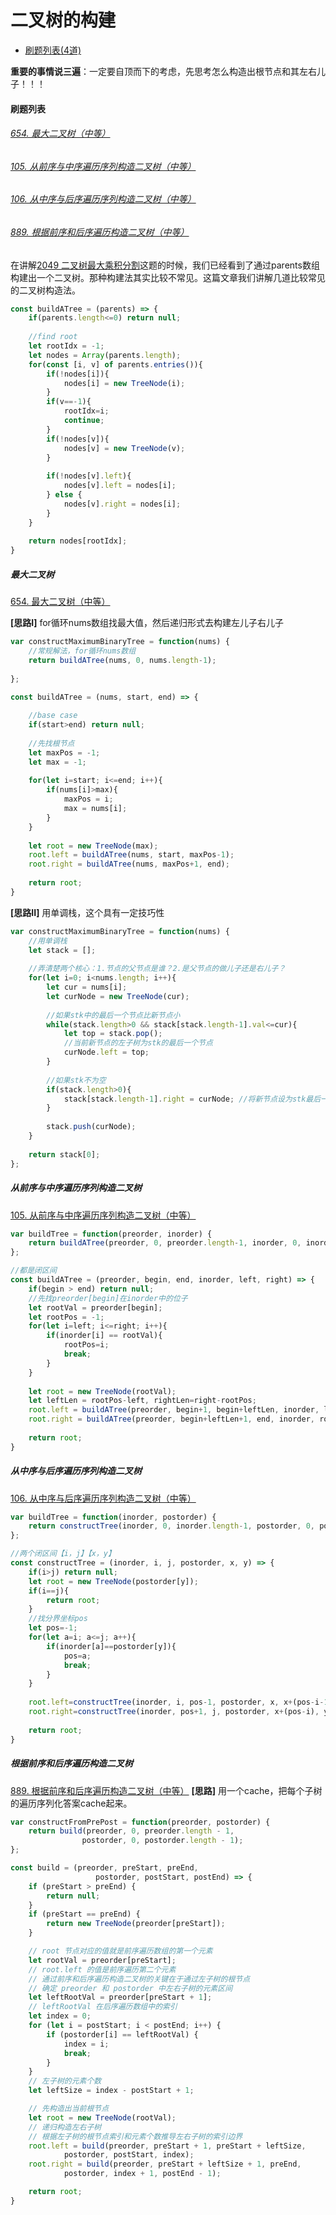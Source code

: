 # 二叉树的构建
- [刷题列表(4道)](#刷题列表)

**重要的事情说三遍**：一定要自顶而下的考虑，先思考怎么构造出根节点和其左右儿子！！！

#### **刷题列表**
###### [654. 最大二叉树（中等）](#最大二叉树)
###### [105. 从前序与中序遍历序列构造二叉树（中等）](#从前序与中序遍历序列构造二叉树)
###### [106. 从中序与后序遍历序列构造二叉树（中等）](#从中序与后序遍历序列构造二叉树)
###### [889. 根据前序和后序遍历构造二叉树（中等）](#根据前序和后序遍历构造二叉树)


在讲解[2049 二叉树最大乘积分割](./coding/tree/postorder?id=二叉树最大乘积分割)这题的时候，我们已经看到了通过parents数组构建出一个二叉树。那种构建法其实比较不常见。这篇文章我们讲解几道比较常见的二叉树构造法。
```js
const buildATree = (parents) => {
    if(parents.length<=0) return null;
    
    //find root
    let rootIdx = -1;
    let nodes = Array(parents.length);
    for(const [i, v] of parents.entries()){
        if(!nodes[i]){
            nodes[i] = new TreeNode(i);
        }
        if(v==-1){
            rootIdx=i;
            continue;
        }
        if(!nodes[v]){
            nodes[v] = new TreeNode(v);
        }
        
        if(!nodes[v].left){
            nodes[v].left = nodes[i];
        } else {
            nodes[v].right = nodes[i];
        }
    }
    
    return nodes[rootIdx];
}
```

##### 最大二叉树
[654. 最大二叉树（中等）](https://leetcode.com/problems/maximum-depth-of-binary-tree/)

**[思路I]** for循环nums数组找最大值，然后递归形式去构建左儿子右儿子
```js
var constructMaximumBinaryTree = function(nums) {
    //常规解法，for循环nums数组
    return buildATree(nums, 0, nums.length-1);
    
};

const buildATree = (nums, start, end) => {
    
    //base case
    if(start>end) return null;
    
    //先找根节点
    let maxPos = -1;
    let max = -1;
    
    for(let i=start; i<=end; i++){
        if(nums[i]>max){
            maxPos = i;
            max = nums[i];
        }
    }
    
    let root = new TreeNode(max);
    root.left = buildATree(nums, start, maxPos-1);
    root.right = buildATree(nums, maxPos+1, end);
    
    return root;
}
```
**[思路II]** 用单调栈，这个具有一定技巧性
```js
var constructMaximumBinaryTree = function(nums) {
    //用单调栈
    let stack = [];
    
    //弄清楚两个核心：1.节点的父节点是谁？2.是父节点的做儿子还是右儿子？
    for(let i=0; i<nums.length; i++){
        let cur = nums[i];
        let curNode = new TreeNode(cur);
        
        //如果stk中的最后一个节点比新节点小
        while(stack.length>0 && stack[stack.length-1].val<=cur){
            let top = stack.pop();
            //当前新节点的左子树为stk的最后一个节点
            curNode.left = top;
        }
        
        //如果stk不为空
        if(stack.length>0){
            stack[stack.length-1].right = curNode; //将新节点设为stk最后一个节点的右子树
        }	
        
        stack.push(curNode);
    }
    
    return stack[0];
};

```

##### 从前序与中序遍历序列构造二叉树
[105. 从前序与中序遍历序列构造二叉树（中等）](https://leetcode.com/problems/construct-binary-tree-from-preorder-and-inorder-traversal/) 
```js
var buildTree = function(preorder, inorder) {
    return buildATree(preorder, 0, preorder.length-1, inorder, 0, inorder.length-1);
};

//都是闭区间
const buildATree = (preorder, begin, end, inorder, left, right) => {
    if(begin > end) return null;
    //先找preorder[begin]在inorder中的位子
    let rootVal = preorder[begin];
    let rootPos = -1;
    for(let i=left; i<=right; i++){
        if(inorder[i] == rootVal){
            rootPos=i;
            break;
        }
    }
    
    let root = new TreeNode(rootVal);
    let leftLen = rootPos-left, rightLen=right-rootPos;
    root.left = buildATree(preorder, begin+1, begin+leftLen, inorder, left, rootPos-1);
    root.right = buildATree(preorder, begin+leftLen+1, end, inorder, rootPos+1, right);
    
    return root;
}
```
##### 从中序与后序遍历序列构造二叉树
[106. 从中序与后序遍历序列构造二叉树（中等）](https://leetcode.com/problems/construct-binary-tree-from-inorder-and-postorder-traversal/) 
```js
var buildTree = function(inorder, postorder) {
    return constructTree(inorder, 0, inorder.length-1, postorder, 0, postorder.length-1); 
};

//两个闭区间【i，j】【x，y】
const constructTree = (inorder, i, j, postorder, x, y) => {
    if(i>j) return null;
    let root = new TreeNode(postorder[y]);
    if(i==j){
        return root;
    }
    //找分界坐标pos
    let pos=-1;
    for(let a=i; a<=j; a++){
        if(inorder[a]==postorder[y]){
            pos=a;
            break;
        }
    }
    
    root.left=constructTree(inorder, i, pos-1, postorder, x, x+(pos-i-1));
    root.right=constructTree(inorder, pos+1, j, postorder, x+(pos-i), y-1);
    
    return root;
}
```
##### 根据前序和后序遍历构造二叉树
[889. 根据前序和后序遍历构造二叉树（中等）](https://leetcode.com/problems/find-duplicate-subtrees/) **[思路]** 用一个cache，把每个子树的遍历序列化答案cache起来。
```js
var constructFromPrePost = function(preorder, postorder) {
    return build(preorder, 0, preorder.length - 1,
                postorder, 0, postorder.length - 1);
};

const build = (preorder, preStart, preEnd,
                   postorder, postStart, postEnd) => {
    if (preStart > preEnd) {
        return null;
    }
    if (preStart == preEnd) {
        return new TreeNode(preorder[preStart]);
    }

    // root 节点对应的值就是前序遍历数组的第一个元素
    let rootVal = preorder[preStart];
    // root.left 的值是前序遍历第二个元素
    // 通过前序和后序遍历构造二叉树的关键在于通过左子树的根节点
    // 确定 preorder 和 postorder 中左右子树的元素区间
    let leftRootVal = preorder[preStart + 1];
    // leftRootVal 在后序遍历数组中的索引
    let index = 0;
    for (let i = postStart; i < postEnd; i++) {
        if (postorder[i] == leftRootVal) {
            index = i;
            break;
        }
    }
    // 左子树的元素个数
    let leftSize = index - postStart + 1;

    // 先构造出当前根节点
    let root = new TreeNode(rootVal);
    // 递归构造左右子树
    // 根据左子树的根节点索引和元素个数推导左右子树的索引边界
    root.left = build(preorder, preStart + 1, preStart + leftSize,
            postorder, postStart, index);
    root.right = build(preorder, preStart + leftSize + 1, preEnd,
            postorder, index + 1, postEnd - 1);

    return root;
}

```